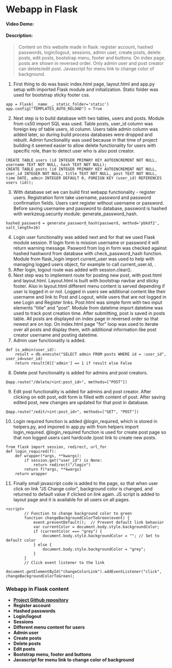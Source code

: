 # Webapp in Flask
#### Video Demo:  <URL HERE>
#### Description: 

> Content on this website made in flask: register account, hashed passwords, login/logout, sessions, admin user, create posts, delete posts, edit posts, bootstrap menu, footer and buttons. On index page, posts are shown in reversed order. Only admin user and post creator can delete/edit post. Javascript for menu link to change color of background. 

1. First thing to do was basic index.html page, layout.html and app.py setup with imported Flask module and initialization. Static folder was used for bootstrap sticky footer css.
```
app = Flask(__name__, static_folder='static')
app.config["TEMPLATES_AUTO_RELOAD"] = True
```
2. Next step is to build database with two tables, users and posts. Module from cs50 import SQL was used. Table posts, user_id column was foreign key of table users, id column. Users table admin column was added later, so during build process databases were dropped and rebuilt. Admin functionality was used because in that time of project building it seemed easier to allow delete functionality for users with specific role, than to detect user who is also post creator.
```
CREATE TABLE users (id INTEGER PRIMARY KEY AUTOINCREMENT NOT NULL, username TEXT NOT NULL, hash TEXT NOT NULL);
CREATE TABLE posts (id INTEGER PRIMARY KEY AUTOINCREMENT NOT NULL, user_id INTEGER NOT NULL, title TEXT NOT NULL, post TEXT NOT NULL, time DATE, admin INTEGER DEFAULT 0, FOREIGN KEY (user_id) REFERENCES users (id));
```
3. With database set we can build first webapp functionality - register users. Registration form take username, password and password confirmation fields. Users cant register without username or password. Before saving username and password to database, password is hashed with werkzeug.security module: generate_password_hash.
```
hashed_password = generate_password_hash(password, method='pbkdf2', salt_length=16)
```
4. Login user functionality was added next and for that we used Flask module session. If login form is mission username or password it will return warning message. Pasword from log in form was checked against hashed hashword from database with check_password_hash function. Module from flask_login import current_user was used to help with managing logged users object, for example to call current_user.id, .
5. After login, logout route was added with session.clear().
6. Next step was to implement route for posting new post, with post.html and layout.html. Layout.html is built with bootstrap navbar and sticky footer. Also in layout.html different menu content is served depending if user is logged in or not. Logged in users see additional content like their username and link to Post and Logout, while users that are not logged in see Login and Register links. Post.html was simple form with two input elements "title" and "post". Module from datetime import datetime was used to track post creation time. After submitting, post is saved in posts table. All posts are displayed on index page in reversed order so that newest are on top. On index.html page "for" loop was used to iterate over all posts and display them, with additional information like post creator username and posting datetime.
7. Admin user functionality is added.
```
def is_admin(user_id):    
    result = db.execute("SELECT admin FROM posts WHERE id = :user_id", user_id=user_id)
    return result[0]['admin'] == 1 if result else False
```
8. Delete post functionality is added for admins and post creators.
```
@app.route("/delete/<int:post_id>", methods=["POST"])
```
9. Edit post functionality is added for admins and post creator. After clicking on edit post, edit form is filled with content of post. After saving edited post, new changes are updated for that post in database.
```
@app.route("/edit/<int:post_id>", methods=["GET", "POST"])
```
10. Login required function is added @login_required, which is stored in helpers.py, and impored in app.py with from helpers import login_required. @login_required function is used for create post page so that non logged users cant hardcode /post link to create new posts. 
```
from flask import session, redirect, url_for
def login_required(f):
    def wrapper(*args, **kwargs):
        if session.get("user_id") is None:
            return redirect("/login")
        return f(*args, **kwargs)
    return wrapper
```
11. Finally small javascript code is added to the page, so that when user click on link "JS Change color", background color is changed, and returned to default value if clicked on link again. JS script is added to layout page and it is available for all users on all pages.
```
<script>
        // Function to change background color to green
        function changeBackgroundColorToGreen(event) {
            event.preventDefault();  // Prevent default link behavior
            var currentColor = document.body.style.backgroundColor;
            if (currentColor === "grey") {
                document.body.style.backgroundColor = ""; // Set to default color
            } else {
                document.body.style.backgroundColor = "grey";
            }
        }
        // Click event listener to the link
        document.getElementById("changeColorLink").addEventListener("click", changeBackgroundColorToGreen);
```

### Webapp in Flask content
- **[Project Github repository](https://github.com/trndav/cs50/tree/main/final_project)**
- **Register account**
- **Hashed passwords**
- **Login/logout**
- **Sessions**
- **Different menu content for users**
- **Admin user**
- **Create posts**
- **Delete posts**
- **Edit posts**
- **Bootstrap menu, footer and buttons**
- **Javascript for menu link to change color of background**